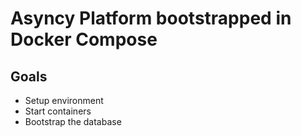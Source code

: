 # Asyncy Platform bootstrapped in Docker Compose

## Goals
- Setup environment
- Start containers
- Bootstrap the database
